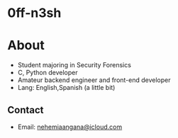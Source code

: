 # 0ff-n3sh
# About
- Student majoring in Security Forensics
- C, Python developer
- Amateur backend engineer and front-end developer
- Lang: English,Spanish (a little bit)
## Contact
- Email: nehemiaangana@icloud.com
